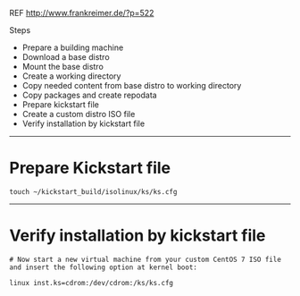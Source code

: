 REF http://www.frankreimer.de/?p=522

Steps

* Prepare a building machine
* Download a base distro
* Mount the base distro
* Create a working directory
* Copy needed content from base distro to working directory
* Copy packages and create repodata
* Prepare kickstart file
* Create a custom distro ISO file
* Verify installation by kickstart file

---

# Prepare Kickstart file

```
touch ~/kickstart_build/isolinux/ks/ks.cfg
```

---

# Verify installation by kickstart file

```
# Now start a new virtual machine from your custom CentOS 7 ISO file and insert the following option at kernel boot:

linux inst.ks=cdrom:/dev/cdrom:/ks/ks.cfg
```
